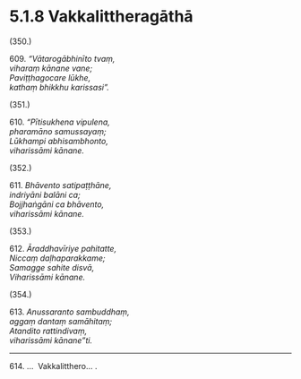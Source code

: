 

# 5.1.8 Vakkalittheragāthā




(350.)

609\. _“Vātarogābhinīto tvaṃ,_  
_viharaṃ kānane vane;_  
_Paviṭṭhagocare lūkhe,_  
_kathaṃ bhikkhu karissasi”._  


(351.)

610\. _“Pītisukhena vipulena,_  
_pharamāno samussayaṃ;_  
_Lūkhampi abhisambhonto,_  
_viharissāmi kānane._  


(352.)

611\. _Bhāvento satipaṭṭhāne,_  
_indriyāni balāni ca;_  
_Bojjhaṅgāni ca bhāvento,_  
_viharissāmi kānane._  


(353.)

612\. _Āraddhavīriye pahitatte,_  
_Niccaṃ daḷhaparakkame;_  
_Samagge sahite disvā,_  
_Viharissāmi kānane._  


(354.)

613\. _Anussaranto sambuddhaṃ,_  
_aggaṃ dantaṃ samāhitaṃ;_  
_Atandito rattindivaṃ,_  
_viharissāmi kānane”ti._  


---

614\. …  Vakkalitthero… .





